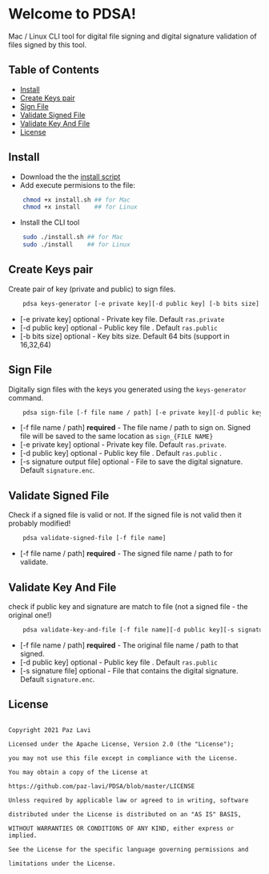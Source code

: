 # Welcome to PDSA!

Mac / Linux CLI  tool for digital file signing and digital signature validation of files signed by this tool.

  
## Table of Contents

*  [Install](https://github.com/paz-lavi/Prefy/PDSA/master/README.md#install)
*  [Create Keys pair](https://github.com/paz-lavi/PDSA/blob/master/README.md#create-keys-pair)
*  [Sign File](https://github.com/paz-lavi/PDSA/blob/master/README.md#sign-file)
*  [Validate Signed File](https://github.com/paz-lavi/Prefy/blob/master/README.md#validate-signed-file)
*  [Validate Key And File](https://github.com/paz-lavi/PDSA/blob/master/README.md#validate-key-and-file)
*  [License](https://github.com/paz-lavi/PDSA/blob/master/README.md#license)

## Install 

* Download the the [install script](https://www.dropbox.com/s/7c71p2e0xy46i6f/install.sh?dl=1)
* Add execute permisions to the file:
```bash
	chmod +x install.sh ## for Mac
	chmod +x install    ## for Linux
```

*  Install the CLI tool 
```bash
	sudo ./install.sh ## for Mac
	sudo ./install    ## for Linux
```

## Create Keys pair
Create pair of key (private and public) to sign files.
```bash
	pdsa keys-generator [-e private key][-d public key] [-b bits size]
```
* [-e private key] optional - Private key file. Default `ras.private` 
* [-d public key] optional - Public key file . Default `ras.public` 
* [-b bits size] optional - Key bits size. Default 64 bits (support in 16,32,64)

## Sign File
Digitally sign files with the keys you generated using the `keys-generator` command.
```bash
	pdsa sign-file [-f file name / path] [-e private key][-d public key][-s signature output file]
```
* [-f file name / path] **required** -  The file name / path to sign on. Signed file will be saved to the same location as `sign_{FILE NAME}`
* [-e private key] optional - Private key file. Default `ras.private`. 
* [-d public key] optional - Public key file . Default `ras.public` .
* [-s signature output file] optional - File to save the digital signature. Default `signature.enc`.

## Validate Signed File
Check if a signed file is valid or not. If the signed file is not valid then it probably modified! 
```bash
	pdsa validate-signed-file [-f file name]
```
* [-f file name / path] **required** -  The signed file name / path to for validate. 

## Validate Key And File
check if public key and signature are match to file (not a signed file - the original one!)
```bash
	pdsa validate-key-and-file [-f file name][-d public key][-s signature file]
```
* [-f file name / path] **required** -  The original file name / path to that signed. 
* [-d public key] optional - Public key file . Default `ras.public` 
* [-s signature file] optional - File that contains  the digital signature. Default `signature.enc`.


## License

```

Copyright 2021 Paz Lavi

Licensed under the Apache License, Version 2.0 (the "License");

you may not use this file except in compliance with the License.

You may obtain a copy of the License at

https://github.com/paz-lavi/PDSA/blob/master/LICENSE

Unless required by applicable law or agreed to in writing, software

distributed under the License is distributed on an "AS IS" BASIS,

WITHOUT WARRANTIES OR CONDITIONS OF ANY KIND, either express or implied.

See the License for the specific language governing permissions and

limitations under the License.

```